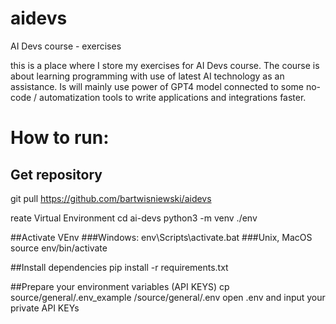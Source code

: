 # aidevs
AI Devs course - exercises

this is a place where I store my exercises for AI Devs course. The course is about learning programming with use of latest AI technology as an assistance. Is will mainly use power of GPT4 model connected to some no-code / automatization tools to write applications and integrations faster.

# How to run:

## Get repository
git pull https://github.com/bartwisniewski/aidevs

reate Virtual Environment
cd ai-devs
python3 -m venv ./env

##Activate VEnv
###Windows:
env\Scripts\activate.bat
###Unix, MacOS
source env/bin/activate

##Install dependencies
pip install -r requirements.txt

##Prepare your environment variables (API KEYS)
cp source/general/.env_example /source/general/.env
open .env and input your private API KEYs


##